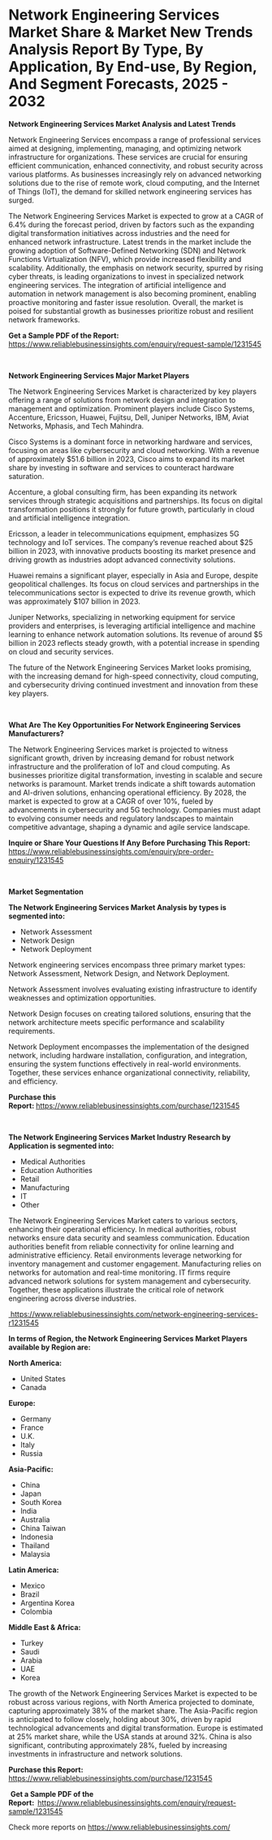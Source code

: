 <p><h1>Network Engineering Services Market Share & Market New Trends Analysis Report By Type, By Application, By End-use, By Region, And Segment Forecasts, 2025 - 2032</h1></p><p><strong>Network Engineering Services Market Analysis and Latest Trends</strong></p>
<p><p>Network Engineering Services encompass a range of professional services aimed at designing, implementing, managing, and optimizing network infrastructure for organizations. These services are crucial for ensuring efficient communication, enhanced connectivity, and robust security across various platforms. As businesses increasingly rely on advanced networking solutions due to the rise of remote work, cloud computing, and the Internet of Things (IoT), the demand for skilled network engineering services has surged.</p><p>The Network Engineering Services Market is expected to grow at a CAGR of 6.4% during the forecast period, driven by factors such as the expanding digital transformation initiatives across industries and the need for enhanced network infrastructure. Latest trends in the market include the growing adoption of Software-Defined Networking (SDN) and Network Functions Virtualization (NFV), which provide increased flexibility and scalability. Additionally, the emphasis on network security, spurred by rising cyber threats, is leading organizations to invest in specialized network engineering services. The integration of artificial intelligence and automation in network management is also becoming prominent, enabling proactive monitoring and faster issue resolution. Overall, the market is poised for substantial growth as businesses prioritize robust and resilient network frameworks.</p></p>
<p><strong>Get a Sample PDF of the Report:&nbsp;</strong> <a href="https://www.reliablebusinessinsights.com/enquiry/request-sample/1231545?utm_campaign=2203&utm_medium=2&utm_source=Github&utm_content=ia&utm_term=15022025&utm_id=network-engineering-services">https://www.reliablebusinessinsights.com/enquiry/request-sample/1231545</a></p>
<p>&nbsp;</p>
<p><strong>Network Engineering Services Major Market Players</strong></p>
<p><p>The Network Engineering Services Market is characterized by key players offering a range of solutions from network design and integration to management and optimization. Prominent players include Cisco Systems, Accenture, Ericsson, Huawei, Fujitsu, Dell, Juniper Networks, IBM, Aviat Networks, Mphasis, and Tech Mahindra.</p><p>Cisco Systems is a dominant force in networking hardware and services, focusing on areas like cybersecurity and cloud networking. With a revenue of approximately $51.6 billion in 2023, Cisco aims to expand its market share by investing in software and services to counteract hardware saturation.</p><p>Accenture, a global consulting firm, has been expanding its network services through strategic acquisitions and partnerships. Its focus on digital transformation positions it strongly for future growth, particularly in cloud and artificial intelligence integration.</p><p>Ericsson, a leader in telecommunications equipment, emphasizes 5G technology and IoT services. The company’s revenue reached about $25 billion in 2023, with innovative products boosting its market presence and driving growth as industries adopt advanced connectivity solutions.</p><p>Huawei remains a significant player, especially in Asia and Europe, despite geopolitical challenges. Its focus on cloud services and partnerships in the telecommunications sector is expected to drive its revenue growth, which was approximately $107 billion in 2023.</p><p>Juniper Networks, specializing in networking equipment for service providers and enterprises, is leveraging artificial intelligence and machine learning to enhance network automation solutions. Its revenue of around $5 billion in 2023 reflects steady growth, with a potential increase in spending on cloud and security services.</p><p>The future of the Network Engineering Services Market looks promising, with the increasing demand for high-speed connectivity, cloud computing, and cybersecurity driving continued investment and innovation from these key players.</p></p>
<p>&nbsp;</p>
<p><strong>What Are The Key Opportunities For Network Engineering Services Manufacturers?</strong></p>
<p><p>The Network Engineering Services market is projected to witness significant growth, driven by increasing demand for robust network infrastructure and the proliferation of IoT and cloud computing. As businesses prioritize digital transformation, investing in scalable and secure networks is paramount. Market trends indicate a shift towards automation and AI-driven solutions, enhancing operational efficiency. By 2028, the market is expected to grow at a CAGR of over 10%, fueled by advancements in cybersecurity and 5G technology. Companies must adapt to evolving consumer needs and regulatory landscapes to maintain competitive advantage, shaping a dynamic and agile service landscape.</p></p>
<p><strong>Inquire or Share Your Questions If Any Before Purchasing This Report:</strong> <a href="https://www.reliablebusinessinsights.com/enquiry/pre-order-enquiry/1231545?utm_campaign=2203&utm_medium=2&utm_source=Github&utm_content=ia&utm_term=15022025&utm_id=network-engineering-services">https://www.reliablebusinessinsights.com/enquiry/pre-order-enquiry/1231545</a></p>
<p>&nbsp;</p>
<p><strong>Market Segmentation</strong></p>
<p><strong>The Network Engineering Services Market Analysis by types is segmented into:</strong></p>
<p><ul><li>Network Assessment</li><li>Network Design</li><li>Network Deployment</li></ul></p>
<p><p>Network engineering services encompass three primary market types: Network Assessment, Network Design, and Network Deployment. </p><p>Network Assessment involves evaluating existing infrastructure to identify weaknesses and optimization opportunities. </p><p>Network Design focuses on creating tailored solutions, ensuring that the network architecture meets specific performance and scalability requirements. </p><p>Network Deployment encompasses the implementation of the designed network, including hardware installation, configuration, and integration, ensuring the system functions effectively in real-world environments. Together, these services enhance organizational connectivity, reliability, and efficiency.</p></p>
<p><strong>Purchase this Report:&nbsp;</strong><a href="https://www.reliablebusinessinsights.com/purchase/1231545?utm_campaign=2203&utm_medium=2&utm_source=Github&utm_content=ia&utm_term=15022025&utm_id=network-engineering-services">https://www.reliablebusinessinsights.com/purchase/1231545</a></p>
<p>&nbsp;</p>
<p><strong>The Network Engineering Services Market Industry Research by Application is segmented into:</strong></p>
<p><ul><li>Medical Authorities</li><li>Education Authorities</li><li>Retail</li><li>Manufacturing</li><li>IT</li><li>Other</li></ul></p>
<p><p>The Network Engineering Services Market caters to various sectors, enhancing their operational efficiency. In medical authorities, robust networks ensure data security and seamless communication. Education authorities benefit from reliable connectivity for online learning and administrative efficiency. Retail environments leverage networking for inventory management and customer engagement. Manufacturing relies on networks for automation and real-time monitoring. IT firms require advanced network solutions for system management and cybersecurity. Together, these applications illustrate the critical role of network engineering across diverse industries.</p></p>
<p><a href="https://www.reliablebusinessinsights.com/network-engineering-services-r1231545?utm_campaign=2203&utm_medium=2&utm_source=Github&utm_content=ia&utm_term=15022025&utm_id=network-engineering-services">&nbsp;https://www.reliablebusinessinsights.com/network-engineering-services-r1231545</a></p>
<p><strong>In terms of Region, the Network Engineering Services Market Players available by Region are:</strong></p>
<p>
    <p> <strong> North America: </strong>
        <ul>
            <li>United States</li>
            <li>Canada</li>
        </ul>
        </p> 
    <p> <strong> Europe: </strong>
        <ul>
            <li>Germany</li>
            <li>France</li>
            <li>U.K.</li>
            <li>Italy</li>
            <li>Russia</li>
        </ul>
        </p> 
    <p> <strong> Asia-Pacific: </strong>
        <ul>
            <li>China</li>
            <li>Japan</li>
            <li>South Korea</li>
            <li>India</li>
            <li>Australia</li>
            <li>China Taiwan</li>
            <li>Indonesia</li>
            <li>Thailand</li>
            <li>Malaysia</li>
        </ul>
        </p> 
    <p> <strong> Latin America: </strong>
        <ul>
            <li>Mexico</li>
            <li>Brazil</li>
            <li>Argentina Korea</li>
            <li>Colombia</li>
        </ul>
        </p> 
    <p> <strong> Middle East & Africa: </strong>
        <ul>
            <li>Turkey</li>
            <li>Saudi</li>
            <li>Arabia</li>
            <li>UAE</li>
            <li>Korea</li>
        </ul>
    </p>
    </p>
<p><p>The growth of the Network Engineering Services Market is expected to be robust across various regions, with North America projected to dominate, capturing approximately 38% of the market share. The Asia-Pacific region is anticipated to follow closely, holding about 30%, driven by rapid technological advancements and digital transformation. Europe is estimated at 25% market share, while the USA stands at around 32%. China is also significant, contributing approximately 28%, fueled by increasing investments in infrastructure and network solutions.</p></p>
<p><strong>Purchase this Report: </strong><a href="https://www.reliablebusinessinsights.com/purchase/1231545?utm_campaign=2203&utm_medium=2&utm_source=Github&utm_content=ia&utm_term=15022025&utm_id=network-engineering-services">https://www.reliablebusinessinsights.com/purchase/1231545</a></p>
<p>&nbsp;<strong>Get a Sample PDF of the Report:&nbsp;&nbsp;</strong><a href="https://www.reliablebusinessinsights.com/enquiry/request-sample/1231545?utm_campaign=2203&utm_medium=2&utm_source=Github&utm_content=ia&utm_term=15022025&utm_id=network-engineering-services">https://www.reliablebusinessinsights.com/enquiry/request-sample/1231545</a></p>
<p><strong></strong></p>
<p>Check more reports on <a href="https://www.reliablebusinessinsights.com/?utm_campaign=2203&utm_medium=2&utm_source=Github&utm_content=ia&utm_term=15022025&utm_id=network-engineering-services">https://www.reliablebusinessinsights.com/</a></p>